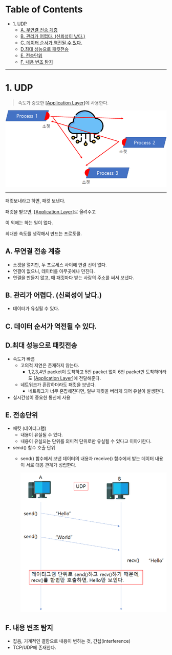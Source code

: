 # Table of Contents

- [1. UDP](#1-udp)
  - [A. 무연결 전송 계층](#a-무연결-전송-계층)
  - [B. 관리가 어렵다. (신뢰성이 낮다.)](#b-관리가-어렵다-신뢰성이-낮다)
  - [C. 데이터 순서가 역전될 수 있다.](#c-데이터-순서가-역전될-수-있다)
  - [D.최대 성능으로 패킷전송](#d최대-성능으로-패킷전송)
  - [E. 전송단위](#e-전송단위)
  - [F. 내용 변조 탐지](#f-내용-변조-탐지)

---

# 1. UDP

> 속도가 중요한 [[Application Layer]](http://github.com/mildsalmon/Study/blob/Network/Network/docs/Application%20Layer.md)에 사용한다.

![](/bin/Network_image/network_2_7.png)

---

패킷보내라고 하면, 패킷 보낸다.

패킷을 받으면, [[Application Layer]](http://github.com/mildsalmon/Study/blob/Network/Network/docs/Application%20Layer.md)로 올려주고

이 외에는 하는 일이 없다.

최대한 속도를 생각해서 만드는 프로토콜.

## A. 무연결 전송 계층

- 소켓을 열지만, 두 프로세스 사이에 연결 선이 없다.
- 연결이 없으니, 데이터를 아무곳에나 던진다. 
- 연결을 만들지 않고, 매 패킷마다 받는 사람의 주소를 써서 보낸다.


## B. 관리가 어렵다. (신뢰성이 낮다.)

- 데이터가 유실될 수 있다.


## C. 데이터 순서가 역전될 수 있다.

## D.최대 성능으로 패킷전송

- 속도가 빠름
	- 고의적 지연은 존재하지 않는다.
		- 1,2,3,4번 packet이 도착하고 5번 packet 없이 6번 packet만 도착하더라도 [[Application Layer]](http://github.com/mildsalmon/Study/blob/Network/Network/docs/Application%20Layer.md)에 전달해준다.
	- 네트워크가 혼잡하더라도 패킷을 보낸다.
		- 네트워크가 너무 혼잡해진다면, 일부 패킷을 버리게 되어 유실이 발생한다.
- 실시간성이 중요한 통신에 사용

## E. 전송단위

- 패킷 (데이터그램)
	- 내용이 유실될 수 있다.
	- 내용이 유실되는 단위를 의미적 단위로만 유실될 수 있다고 이야기한다.
- send() 함수 호출 단위
	- send() 함수에서 보낸 데이터의 내용과 receive() 함수에서 받는 데이터 내용이 서로 대응 관계가 성립한다.

		![](/bin/Network_image/network_5_15.png)

## F. 내용 변조 탐지

- 잡음, 기계적인 결함으로 내용이 변하는 것, 간섭(interference)
- TCP/UDP에 존재한다.